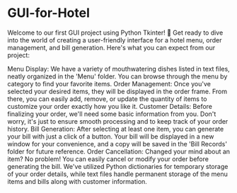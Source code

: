# GUI-for-Hotel
Welcome to our first GUI project using Python Tkinter! 🎉 Get ready to dive into the world of creating a user-friendly interface for a hotel menu, order management, and bill generation. Here's what you can expect from our project:

Menu Display: We have a variety of mouthwatering dishes listed in text files, neatly organized in the 'Menu' folder. You can browse through the menu by category to find your favorite items.
Order Management: Once you've selected your desired items, they will be displayed in the order frame. From there, you can easily add, remove, or update the quantity of items to customize your order exactly how you like it.
Customer Details: Before finalizing your order, we'll need some basic information from you. Don't worry, it's just to ensure smooth processing and to keep track of your order history.
Bill Generation: After selecting at least one item, you can generate your bill with just a click of a button. Your bill will be displayed in a new window for your convenience, and a copy will be saved in the 'Bill Records' folder for future reference.
Order Cancellation: Changed your mind about an item? No problem! You can easily cancel or modify your order before generating the bill.
We've utilized Python dictionaries for temporary storage of your order details, while text files handle permanent storage of the menu items and bills along with customer information.


